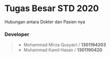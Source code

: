 # Tugas Besar STD 2020
Hubungan antara Dokter dan Pasien nya

### Developer
>- Mohammad Mirza Qusyairi / **1301194203**<br>
>- Muhammad Kamil Hasan / **1301190420**<br>
